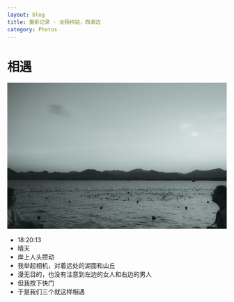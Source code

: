 ```yaml
---
layout: blog
title: 摄影记录 - 龙翔桥站，西湖边
category: Photos
---
```

# 相遇

<img src="https://github.com/ZaneWiegand/ZaneWiegand.github.io/raw/main/images/Photo/DSC_4701.jpeg"/>

- 18:20:13
- 晴天
- 岸上人头攒动
- 我举起相机，对着远处的湖面和山丘
- 漫无目的，也没有注意到左边的女人和右边的男人
- 但我按下快门
- 于是我们三个就这样相遇